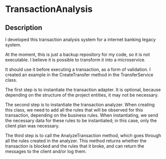 # TransactionAnalysis
## Description
I developed this transaction analysis system for a internet banking legacy system.

At the moment, this is just a backup repository for my code, so it is not executable. I believe it is possible to transform it into a microservice.

It should use it before executing a transaction, as a form of validation. I created an example in the CreateTransfer method in the TransferService class.

The first step is to instantiate the transaction adapter. It is optional, because depending on the structure of the project entities, it may not be necessary.

The second step is to instantiate the transaction analyzer. When creating this class, we need to add all the rules that will be observed for this transaction, depending on the business rules. When instantiating, we send the necessary data for these rules to be instantiated; in this case, only the client plan was necessary.

The third step is to call the AnalyzeTransaction method, which goes through all the rules created in the analyzer. This method returns whether the transaction is blocked and the rules that it broke, and can return the messages to the client and/or log them.
